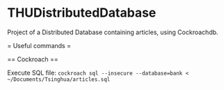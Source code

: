 # THUDistributedDatabase
Project of a Distributed Database containing articles, using Cockroachdb.


= Useful commands =

== Cockroach ==

Execute SQL file:
```cockroach sql --insecure --database=bank < ~/Documents/Tsinghua/articles.sql```


